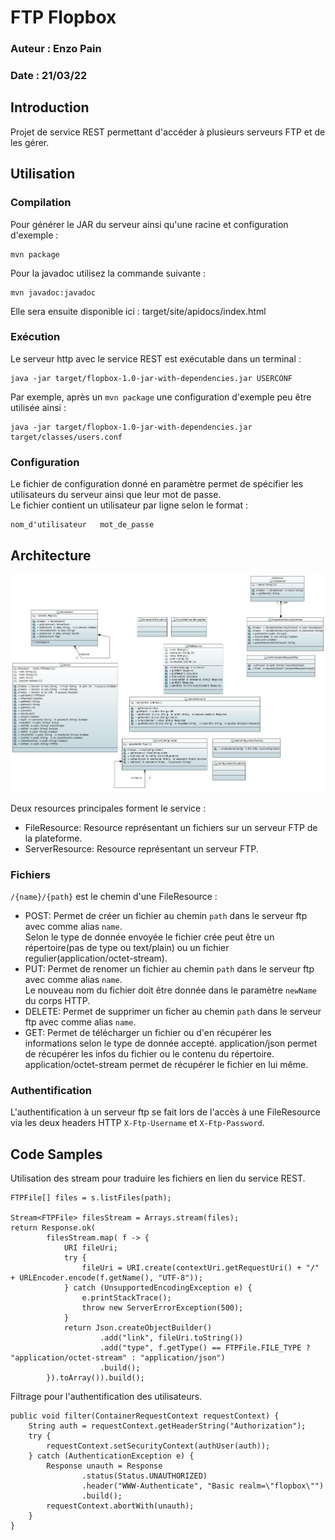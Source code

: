 # FTP Flopbox

### Auteur : Enzo Pain

### Date : 21/03/22

## Introduction

Projet de service REST permettant d'accéder à plusieurs serveurs FTP et de les gérer.

## Utilisation

### Compilation

Pour générer le JAR du serveur ainsi qu'une racine et configuration d'exemple :

	mvn package
	
Pour la javadoc utilisez la commande suivante :

	mvn javadoc:javadoc
	
Elle sera ensuite disponible ici : target/site/apidocs/index.html

### Exécution

Le serveur http avec le service REST est exécutable dans un terminal :

	java -jar target/flopbox-1.0-jar-with-dependencies.jar USERCONF
	
Par exemple, après un `mvn package` une configuration d'exemple peu être utilisée ainsi :

	java -jar target/flopbox-1.0-jar-with-dependencies.jar target/classes/users.conf
	
### Configuration

Le fichier de configuration donné en paramètre permet de spécifier les utilisateurs du serveur ainsi que leur mot de passe.  
Le fichier contient un utilisateur par ligne selon le format :

	nom_d'utilisateur   mot_de_passe 
	
## Architecture

![archi](doc/Class_Diagram.JPEG)

Deux resources principales forment le service :

- FileResource: Resource représentant un fichiers sur un serveur FTP de la plateforme.
- ServerResource: Resource représentant un serveur FTP.

### Fichiers

`/{name}/{path}` est le chemin d'une FileResource :
- POST: Permet de créer un fichier au chemin `path` dans le serveur ftp avec comme alias `name`.  
Selon le type de donnée envoyée le fichier crée peut être un répertoire(pas de type ou text/plain) ou un fichier regulier(application/octet-stream).
- PUT: Permet de renomer un fichier au chemin `path` dans le serveur ftp avec comme alias `name`.  
Le nouveau nom du fichier doit être donnée dans le paramètre `newName` du corps HTTP.
- DELETE: Permet de supprimer un ficher au chemin `path` dans le serveur ftp avec comme alias `name`.
- GET: Permet de télécharger un fichier ou d'en récupérer les informations selon le type de donnée accepté.
application/json permet de récupérer les infos du fichier ou le contenu du répertoire.
application/octet-stream permet de récupérer le fichier en lui même.

### Authentification

L'authentification à un serveur ftp se fait lors de l'accès à une FileResource via les deux headers HTTP `X-Ftp-Username` et `X-Ftp-Password`.

## Code Samples

Utilisation des stream pour traduire les fichiers en lien du service REST.

	FTPFile[] files = s.listFiles(path);
			
	Stream<FTPFile> filesStream = Arrays.stream(files);
	return Response.ok(
			filesStream.map( f -> {
				URI fileUri;
				try {
					fileUri = URI.create(contextUri.getRequestUri() + "/" + URLEncoder.encode(f.getName(), "UTF-8"));
				} catch (UnsupportedEncodingException e) {
					e.printStackTrace();
					throw new ServerErrorException(500);
				}
				return Json.createObjectBuilder()
						.add("link", fileUri.toString())
						.add("type", f.getType() == FTPFile.FILE_TYPE ? "application/octet-stream" : "application/json")
						.build();
			}).toArray()).build();

Filtrage pour l'authentification des utilisateurs.

	public void filter(ContainerRequestContext requestContext) {
		String auth = requestContext.getHeaderString("Authorization");
		try {
			requestContext.setSecurityContext(authUser(auth));
		} catch (AuthenticationException e) {
			Response unauth = Response
					.status(Status.UNAUTHORIZED)
					.header("WWW-Authenticate", "Basic realm=\"flopbox\"")
					.build();
			requestContext.abortWith(unauth);
		}
	}
